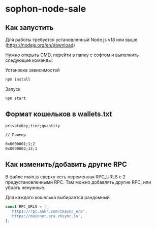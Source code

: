 # sophon-node-sale
 
## Как запустить
Для работы требуется установленный Node.js v18 или выше (https://nodejs.org/en/download)

Нужно открыть CMD, перейти в папку с софтом и выполнить следующие команды:

Установка зависимостей
```bash
npm install
```

Запуск
```bash
npm start
```

## Формат кошельков в wallets.txt
```txt
privateKey;tier;quantity

// Пример

0x0000001;1;2
0x0000002;12;1
```

## Как изменить/добавить другие RPC
В файле main.js сверху есть переменная RPC_URLS с 2 предустановленными RPC.
Там можно добавлять другие RPC, или убрать ненужные.

Для каждого кошелька выбирается рандомный.
```js
const RPC_URLS = [
  'https://rpc.ankr.com/zksync_era',
  'https://mainnet.era.zksync.io',
];
```

